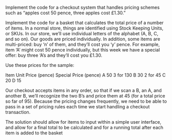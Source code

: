 Implement the code for a checkout system that handles pricing schemes such as “apples
cost 50 pence, three apples cost £1.30.”

Implement the code for a basket that calculates the total price of a number of items. In a
normal store, things are identified using Stock Keeping Units, or SKUs. In our store, we’ll use
individual letters of the alphabet (A, B, C, and so on). Our goods are priced individually. In
addition, some items are multi-priced: buy ‘n’ of them, and they’ll cost you ‘y’ pence. For
example, item ‘A’ might cost 50 pence individually, but this week we have a special offer:
buy three ‘A’s and they’ll cost you £1.30.

Use these prices for the sample:

Item Unit Price (pence) Special Price (pence)
A              50             3 for 130
B              30             2 for 45
C              20
D              15

Our checkout accepts items in any order, so that if we scan a B, an A, and another B, we’ll
recognize the two B’s and price them at 45 (for a total price so far of 95). Because the
pricing changes frequently, we need to be able to pass in a set of pricing rules each time we
start handling a checkout transaction.

The solution should allow for items to input within a simple user interface, and allow for a
final total to be calculated and for a running total after each item is added to the basket